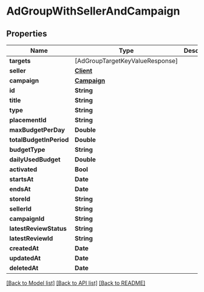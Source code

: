 # AdGroupWithSellerAndCampaign

## Properties
Name | Type | Description | Notes
------------ | ------------- | ------------- | -------------
**targets** | [AdGroupTargetKeyValueResponse] |  | 
**seller** | [**Client**](Client.md) |  | 
**campaign** | [**Campaign**](Campaign.md) |  | 
**id** | **String** |  | 
**title** | **String** |  | 
**type** | **String** |  | 
**placementId** | **String** |  | 
**maxBudgetPerDay** | **Double** |  | 
**totalBudgetInPeriod** | **Double** |  | 
**budgetType** | **String** |  | 
**dailyUsedBudget** | **Double** |  | 
**activated** | **Bool** |  | 
**startsAt** | **Date** |  | 
**endsAt** | **Date** |  | 
**storeId** | **String** |  | 
**sellerId** | **String** |  | 
**campaignId** | **String** |  | 
**latestReviewStatus** | **String** |  | 
**latestReviewId** | **String** |  | 
**createdAt** | **Date** |  | 
**updatedAt** | **Date** |  | 
**deletedAt** | **Date** |  | 

[[Back to Model list]](../README.md#documentation-for-models) [[Back to API list]](../README.md#documentation-for-api-endpoints) [[Back to README]](../README.md)


